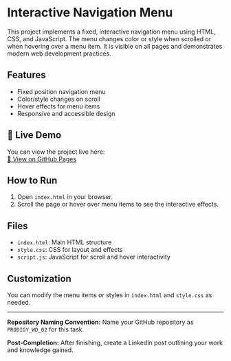 # Interactive Navigation Menu

This project implements a fixed, interactive navigation menu using HTML, CSS, and JavaScript. The menu changes color or style when scrolled or when hovering over a menu item. It is visible on all pages and demonstrates modern web development practices.

## Features
- Fixed position navigation menu
- Color/style changes on scroll
- Hover effects for menu items
- Responsive and accessible design

## 🚀 Live Demo
You can view the project live here:  
[🔗 View on GitHub Pages](https://harshloya24.github.io/PRODIGY_WD_01/)


## How to Run
1. Open `index.html` in your browser.
2. Scroll the page or hover over menu items to see the interactive effects.

## Files
- `index.html`: Main HTML structure
- `style.css`: CSS for layout and effects
- `script.js`: JavaScript for scroll and hover interactivity

## Customization
You can modify the menu items or styles in `index.html` and `style.css` as needed.

---

**Repository Naming Convention:**
Name your GitHub repository as `PRODIGY_WD_02` for this task.

**Post-Completion:**
After finishing, create a LinkedIn post outlining your work and knowledge gained.

